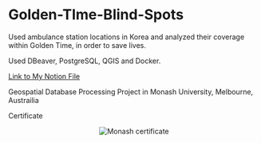 # Golden-TIme-Blind-Spots
Used ambulance station locations in Korea and analyzed their coverage within Golden Time, in order to save lives.

Used DBeaver, PostgreSQL, QGIS and Docker.

[Link to My Notion File](https://internal-leaf-2e8.notion.site/Golden-Time-Blind-Spots-abfc0cfc07d8405597188082320528c1?pvs=4)



Geospatial Database Processing Project in Monash University, Melbourne, Austrailia

Certificate
<p align='center'>
  <a>
    <img src='https://lh3.google.com/u/0/d/148d1LqFN_uMK73S8tMKlj16B8jC003_h=w1121-h944-iv1' alt='Monash certificate'>
  </a>
</p>
